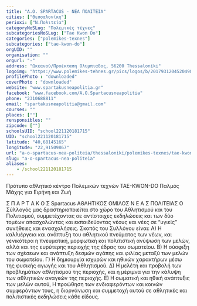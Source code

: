 ```yaml
---
title: "Α.Ο. SPARTACUS - ΝEA ΠΟΛΙΤΕΙΑ"
cities: ["Θεσσαλονίκη"]
perioxi: ["Ν.Πολιτεία"]
categoryNoSLug: "Πολεμικές τέχνες"
subcategoriesNoSLug: ["Tae Kwon Do"]
categories: ["polemikes-texnes"]
subcategories: ["tae-kwon-do"]
orgUID: ""
organisation: ""
orgurl: "-"
address: "Ωκεανού/Προέκταση Ολυμπιαδος, 56200 Thessaloníki"
logoimg: "https://www.polemikes-tehnes.gr/pics/logos/b/2017931204520498.jpg"
profilePhoto : "downloaded"
coverPhoto : "downloaded"
website: "www.spartakusneapolitia.gr"
facebook: "www.facebook.com/A.O.Spartacusneapolitia"
phone: "2310688811"
email: "spartakusneapolitia@gmail.com"
courses: ""
places: [""]
rensponsibles: ""
zipcode: [""]
schoolsUID: "school221120181715"
UID: "school221120181715"
latitude: "40,68145165"
longitude: "22,91509867"
url: "a-o-spartacus-nea-politeia/thessaloniki/polemikes-texnes/tae-kwon-do"
slug: "a-o-spartacus-nea-politeia"
aliases:
    - /school221120181715
---
```



Πρότυπο αθλητικό κέντρο Πολεμικών τεχνών TAE-KWON-DO Παλμός Μάχης για Ειρήνη και Ζωή

Σ Π Α Ρ Τ Α Κ Ο Σ Spartacus ΑΘΛΗΤΙΚΟΣ ΟΜΙΛΟΣ Ν Ε Α Σ ΠΟΛΙΤΕΙΑΣ Ο Σύλλογός μας δραστηριοποιείται στο χώρο του Αθλητισμού και του Πολιτισμού, συμμετέχοντας σε αντίστοιχες εκδηλώσεις και των δύο τομέων απασχολώντας και εκπαιδεύοντας νέους και νέες σε “υγιείς” συνήθειες και ενασχολήσεις. Σκοπός του Συλλόγου είναι: Α) Η καλλιέργεια και ανάπτυξη του αθλητικού πνεύματος των νέων, και γενικότερα η πνευματική, μορφωτική και πολιτιστική ανύψωση των μελών, αλλά και της ευρύτερης περιοχής της έδρας του σωματείου. Β) Η σύσφιξη των σχέσεων και ανάπτυξη δεσμών αγάπης και φιλίας μεταξύ των μελών του σωματείου. Γ) Η δημιουργία ισχυρών και ηθικών χαρακτήρων μέσω της φυσικής αγωγής και του Αθλητισμού. Δ) Η μελέτη και προβολή των προβλημάτων αθλητισμού της περιοχής, και η μέριμνα για την κάλυψη των αθλητικών αναγκών της περιοχής. E) Η σωματική και ηθική ανάπτυξις των μελών αυτού, Η προώθηση των ενδιαφερόντων και κοινών συμφερόντων τους, η διοργάνωση και συμμετοχή αυτού σε αθλητικές και πολιτιστικές εκδηλώσεις κάθε είδους.